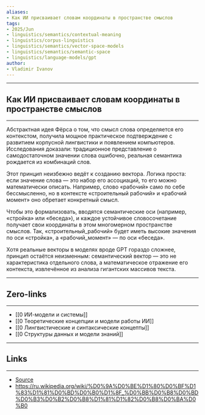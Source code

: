 ```yaml
---
aliases: 
- Как ИИ присваивает словам координаты в пространстве смыслов 
tags:
- 2025/Jun
- linguistics/semantics/contextual-meaning
- linguistics/corpus-linguistics
- linguistics/semantics/vector-space-models
- linguistics/semantics/semantic-space
- linguistics/language-models/gpt
author:
- Vladimir Ivanov
---
```

-----
##  Как ИИ присваивает словам координаты в пространстве смыслов 
-----
Абстрактная идея Фёрса о том, что смысл слова определяется его контекстом, получила мощное практическое подтверждение с развитием корпусной лингвистики и появлением компьютеров. Исследования доказали: традиционное представление о самодостаточном значении слова ошибочно, реальная семантика рождается из комбинаций слов.

Этот принцип неизбежно ведёт к созданию вектора. Логика проста: если значение слова — это набор его ассоциаций, то его можно математически описать. Например, слово «рабочий» само по себе бессмысленно, но в контексте «строительный рабочий» и «рабочий момент» оно обретает конкретный смысл.

Чтобы это формализовать, вводятся семантические оси (например, «стройка» или «беседа»), и каждое устойчивое словосочетание получает свои координаты в этом многомерном пространстве смыслов. Так, «строительный_рабочий» будет иметь высокие значения по оси «стройка», а «рабочий_момент» — по оси «беседа».

Хотя реальные векторы в моделях вроде GPT гораздо сложнее, принцип остаётся неизменным: семантический вектор — это не характеристика отдельного слова, а математическое отражение его контекста, извлечённое из анализа гигантских массивов текста.

---
## Zero-links
---
- [[0 ИИ-модели и системы]]
- [[0 Теоретические концепции и модели работы ИИ]]
- [[0 Лингвистические и синтаксические концепты]]
- [[0 Структуры данных и модели знаний]]

---
## Links
---
- [Source](https://t.me/turboproject/1763)
- https://ru.wikipedia.org/wiki/%D0%9A%D0%BE%D1%80%D0%BF%D1%83%D1%81%D0%BD%D0%B0%D1%8F_%D0%BB%D0%B8%D0%BD%D0%B3%D0%B2%D0%B8%D1%81%D1%82%D0%B8%D0%BA%D0%B0